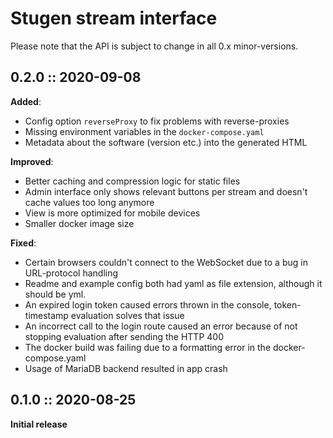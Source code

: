 # Stugen stream interface

Please note that the API is subject to change in all 0.x minor-versions. 

## 0.2.0 :: 2020-09-08
**Added**:
 - Config option `reverseProxy` to fix problems with reverse-proxies
 - Missing environment variables in the `docker-compose.yaml`
 - Metadata about the software (version etc.) into the generated HTML

**Improved**:
 - Better caching and compression logic for static files
 - Admin interface only shows relevant buttons per stream and doesn't cache values too long anymore
 - View is more optimized for mobile devices
 - Smaller docker image size

**Fixed**:
 - Certain browsers couldn't connect to the WebSocket due to a bug in URL-protocol handling
 - Readme and example config both had yaml as file extension, although it should be yml.
 - An expired login token caused errors thrown in the console, token-timestamp evaluation solves that issue
 - An incorrect call to the login route caused an error because of not stopping evaluation after sending the HTTP 400
 - The docker build was failing due to a formatting error in the docker-compose.yaml
 - Usage of MariaDB backend resulted in app crash 

## 0.1.0 :: 2020-08-25
**Initial release**
